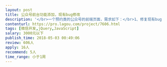 ```yaml
---                
layout: post       
title: 公众号前台功能添加，现有bug修改           
description: '</br>一个预约类的公众号的前端页面，需求如下：</br>1、修复现有bug（几处页面细节）</br>2、新增1个小功能（增加可预约天数）</br>有详细的需求文档，申请最好带微信和电话号码~</br>'     
contenturl: https://pro.lagou.com/project/7606.html      
tags: [微信开发,jQuery,JavaScript]            
salary: 3000元以下          
publish_time: 2018-05-03 00:49:06         
review: 606人                   
apply: 16人                   
recommend: 5人                   
time_range: 小于1周              
---                 
```

